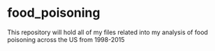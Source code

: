 # food_poisoning
This repository will hold all of my files related into my analysis of food poisoning across the US from 1998-2015
